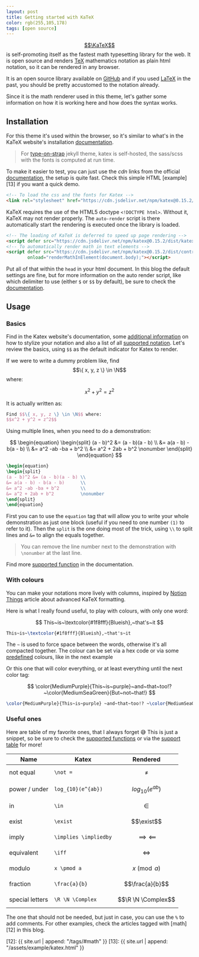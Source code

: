 ```yaml
---
layout: post
title: Getting started with KaTeX
color: rgb(255,105,178)
tags: [open source]
---
```


[$$\KaTeX$$][1] is self-promoting itself as the fastest math typesetting library for the web.
It is open source and renders [TeX][6] mathematics notation as plain html notation,
so it can be rendered in any browser. 

It is an open source library available on [GitHub][8] and if you used [LaTeX][7] in the past, 
you should be pretty accustomed to the notation already.

Since it is the math renderer used in this theme, let's gather some information on
how it is working here and how does the syntax works.

## Installation

For this theme it's used within the browser, so it's similar to what's in the KaTeX website's
installation [documentation][5].

> For [type-on-strap][9] jekyll theme, katex is self-hosted, the sass/scss with the fonts is computed at run time.

To make it easier to test, you can just use the _cdn_ links from the official [documentation][5],
the setup is quite fast. Check this simple HTML [example][13] if you want a quick demo.

```html
<!-- To load the css and the fonts for Katex -->
<link rel="stylesheet" href="https://cdn.jsdelivr.net/npm/katex@0.15.2/dist/katex.min.css">
```

KaTeX requires the use of the HTML5 doctype `<!DOCTYPE html>`. Without it, KaTeX may not render properly.
The `auto-render` script is there automatically start the rendering is executed once the library is loaded.

```html
<!-- The loading of KaTeX is deferred to speed up page rendering -->
<script defer src="https://cdn.jsdelivr.net/npm/katex@0.15.2/dist/katex.min.js"></script>
<!-- To automatically render math in text elements -->
<script defer src="https://cdn.jsdelivr.net/npm/katex@0.15.2/dist/contrib/auto-render.min.js"
        onload="renderMathInElement(document.body);"></script>
```

Put all of that within the `head` in your html document.
In this blog the default settings are fine, but for more information on the auto render script, 
like which delimiter to use (either `$` or `$$` by default), be sure to check the [documentation][11].

## Usage

### Basics

Find in the Katex website's documentation, 
some [additional information][3] on how to stylize your notation and also a list of all [supported notation][2].
Let's review the basics, using `$$` as the default indicator for Katex to render.

If we were to write a dummy problem like, find $$\{ x, y, z \} \in \N$$ where:

$$x^2 + y^2 = z^2$$

It is actually written as:

```tex
Find $$\{ x, y, z \} \in \N$$ where:
$$x^2 + y^2 = z^2$$
```

Using multiple lines, when you need to do a demonstration:

$$
\begin{equation}
\begin{split}
(a - b)^2 &= (a - b)(a - b) \\
&= a(a - b) - b(a - b) \\
&= a^2 -ab -ba + b^2 \\
&= a^2 + 2ab + b^2   \nonumber
\end{split}
\end{equation}
$$

```tex
\begin{equation}
\begin{split}
(a - b)^2 &= (a - b)(a - b) \\
&= a(a - b) - b(a - b)      \\
&= a^2 -ab -ba + b^2        \\
&= a^2 + 2ab + b^2          \nonumber
\end{split}
\end{equation}
```

First you can to use the `equation` tag that will allow you to write your whole demonstration as just one
block (useful if you need to one number `(1)` to refer to it).
Then the `split` is the one doing most of the trick, using `\\` to split lines and `&=` to align the
equals together.

> You can remove the line number next to the demonstration with `\nonumber` at the last line.

Find more [supported function][10] in the documentation.

### With colours

You can make your notations more lively with columns, inspired by [Notion Things][4] article
about advanced KaTeX formatting.

Here is what I really found useful, to play with colours, with only one word:

$$ 
This~is~\textcolor{#1f8fff}{Blueish},~that's~it 
$$

```tex
This~is~\textcolor{#1f8fff}{Blueish},~that's~it 
```

The `~` is used to force space between the words, otherwise it's all compacted together.
The colour can be set via a hex code or via some [predefined][4] colours, like in the next example

Or this one that will color everything, or at least everything until the next color tag:

$$
\color{MediumPurple}{This~is~purple}~and~that~too!?~\color{MediumSeaGreen}{But~not~that!}
$$

```tex
\color{MediumPurple}{This~is~purple} ~and~that~too!? ~\color{MediumSeaGreen}{But~not~that!}
```

### Useful ones

Here are table of my favorite ones, that I always forget 😅
This is just a snippet, so be sure to check the [supported functions][10] or
via the [support table][2] for more!

| Name            | Katex                 | Rendered                |
|-----------------|-----------------------|-------------------------|
| not equal       | `\not =`              | $$\not =$$              |
| power / under   | `log_{10}(e^{ab})`    | $$log_{10}(e^{ab})$$    |
| in              | `\in`                 | $$\in$$                 |
| exist           | `\exist`              | $$\exist$$              |
| imply           | `\implies \impliedby` | $$\implies \impliedby$$ |
| equivalent      | `\iff`                | $$\iff$$                |
| modulo          | `x \pmod a`           | $$x \pmod a$$           |
| fraction        | `\frac{a}{b}`         | $$\frac{a}{b}$$         |
| special letters | `\R \N \Complex`      | $$\R \N \Complex$$      |

The one that should not be needed, but just in case, you can use the `%` to add comments.
For other examples, check the articles tagged with [math][12] in this blog.


[1]: https://katex.org/
[2]: https://katex.org/docs/support_table.html
[3]: https://katex.org/docs/supported.html#style-color-size-and-font "syntax"
[4]: https://notionthings.com/2021/01/23/advanced-notion-formatting-using-katex-expressions/ "colours"
[5]: https://katex.org/docs/browser.html
[6]: https://tug.org/levels.html
[7]: https://www.latex-project.org/
[8]: https://github.com/KaTeX/KaTeX
[9]: https://github.com/sylhare/Type-on-Strap
[10]: https://katex.org/docs/supported.html
[11]: https://katex.org/docs/autorender.html
[12]: {{ site.url | append: "/tags/#math" }}
[13]: {{ site.url | append: "/assets/example/katex.html" }}
